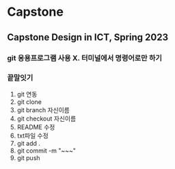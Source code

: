 # Capstone
Capstone Design in ICT, Spring 2023
---
### git 응용프로그램 사용 X. 터미널에서 명령어로만 하기
### 끝말잇기
1. git 연동
2. git clone
3. git branch 자신이름
4. git checkout 자신이름
5. README 수정
6. txt파일 수정
7. git add .
8. git commit -m "~~~"
9. git push